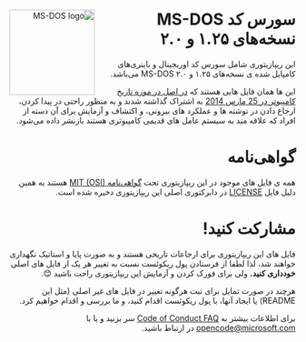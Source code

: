 <div dir="rtl" style="direction:rtl" align="right">
<img width="150" height="150" align="left" style="float: left; margin: 0 10px 0 0;" alt="MS-DOS logo" src="https://github.com/Microsoft/MS-DOS/blob/master/msdos-logo.png">

# سورس کد MS-DOS نسخه‌های ۱.۲۵ و ۲.۰

این ریپازیتوری شامل سورس کد اوریجینال و باینری‌های کامپایل شده ی نسخه‌های ۱.۲۵ و ۲.۰
MS-DOS می‌باشد.

این ها همان فایل هایی هستند که [در اصل در موزه تاریخ کامپیوتر در 25 مارس 2014]( http://www.computerhistory.org/atchm/microsoft-ms-dos-early-source-code/) به اشتراک گذاشته شدند و به منظور راحتی در پیدا کردن، ارجاع دادن در نوشته ها و عملکرد های بیرونی، و اکتشاف و آزمایش برای آن دسته از افراد که علاقه مند به سیستم عامل های قدیمی کامپیوتری هستند بازنشر داده می‌شود.

# گواهی‌نامه
همه ی فایل های موجود در این ریپازیتوری تحت [گواهی‌نامه MIT (OSI)]( https://en.wikipedia.org/wiki/MIT_License) هستند به همین دلیل فایل [LICENSE](https://github.com/Microsoft/MS-DOS/blob/master/LICENSE.md) در دابرکتوری اصلی این ریپازیتوری دخیره شده است.

# مشارکت کنید!
فایل های این ریپازیتوری برای ارجاعات تاریخی هستند و به صورت پایا و استاتیک نگهداری خواهند شد، لذا لطفا از فرستادن پول ریکوئست نسبت به تغییر هر یک از فایل های اصلی **خودداری کنید.** ولی برای فورک کردن و آزمایش این ریپازیتوری راحت باشید 😊.

هرچند در صورت تمایل برای ثبت هرگونه تغییر در فایل های غیر اصلی (مثل این README) یا ایجاد آنها، با پول ریکوئست اقدام کنید، و ما بررسی و اقدام خواهیم کرد.

برای اطلاعات بیشتر به [Code of Conduct FAQ](https://opensource.microsoft.com/codeofconduct/faq/) سر بزنید و یا با [opencode@microsoft.com](mailto:opencode@microsoft.com) در ارتباط باشید.
</div>
